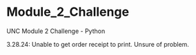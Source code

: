 # Module_2_Challenge
UNC Module 2 Challenge - Python 

3.28.24: Unable to get order receipt to print. Unsure of problem. 